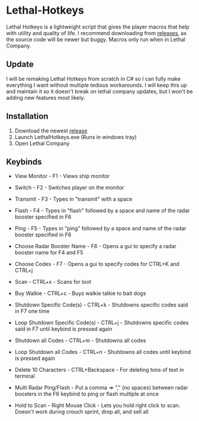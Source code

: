 # Lethal-Hotkeys
Lethal Hotkeys is a lightweight script that gives the player macros that help with utility and quality of life. I recommend downloading from [releases](https://github.com/memespost06/Lethal-Hotkeys/releases/latest), as the source code will be newer but buggy. Macros only run when in Lethal Company.
## Update
I will be remaking Lethal Hotkeys from scratch in C# so I can fully make everything I want without multiple tedious workarounds. I will keep this up and maintain it so it doesn't break on lethal company updates, but I won't be adding new features most likely.

## Installation
1. Download the newest [release](https://github.com/memespost06/Lethal-Hotkeys/releases/latest)
2. Launch LethalHotkeys.exe (Runs in windows tray)
3. Open Lethal Company

## Keybinds
- View Monitor - F1 - Views ship monitor

- Switch - F2 - Switches player on the monitor

- Transmit - F3 - Types in "transmit" with a space

- Flash - F4 - Types in "flash" followed by a space and name of the radar booster specified in F6

- Ping - F5 - Types in "ping" followed by a space and name of the radar booster specified in F6

- Choose Radar Booster Name - F6 - Opens a gui to specify a radar booster name for F4 and F5

- Choose Codes - F7 - Opens a gui to specify codes for CTRL+K and CTRL+j

- Scan - CTRL+x - Scans for loot

- Buy Walkie - CTRL+c - Buys walkie talkie to bait dogs

- Shutdown Specific Code(s) - CTRL+k - Shutdowns specific codes said in F7 one time

- Loop Shutdown Specific Code(s) - CTRL+j - Shutdowns specific codes said in F7 until keybind is pressed again

- Shutdown all Codes - CTRL+m - Shutdowns all codes

- Loop Shutdown all Codes - CTRL+n - Shutdowns all codes until keybind is pressed again

- Delete 10 Characters - CTRL+Backspace - For deleting tons of text in terminal

- Multi Radar Ping/Flash - Put a comma => "," (no spaces) between radar boosters in the F6 keybind to ping or flash multiple at once

- Hold to Scan - Right Mouse Click - Lets you hold right click to scan. Doesn't work during crouch sprint, drop all, and sell all
